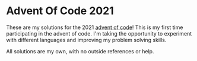 # Advent Of Code 2021
These are my solutions for the 2021 [advent of code](https://adventofcode.com)!
This is my first time participating in the advent of code. I'm taking the opportunity to experiment with different languages and improving my problem solving skills.

All solutions are my own, with no outside references or help.
